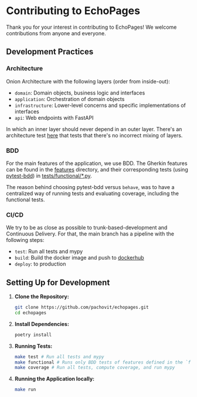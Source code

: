 # Contributing to EchoPages

Thank you for your interest in contributing to EchoPages! We welcome contributions from anyone and everyone.

## Development Practices

### Architecture

Onion Architecture with the following layers (order from inside-out):
- `domain`: Domain objects, business logic and interfaces
- `application`: Orchestration of domain objects
- `infrastructure`: Lower-level concerns and specific implementations of interfaces
- `api`: Web endpoints with FastAPI

In which an inner layer should never depend in an outer layer. There's an architecture test [here](./tests/test_arch.py) that tests that there's no incorrect mixing of layers.

### BDD

For the main features of the application, we use BDD. The Gherkin features can be found in the [features](./features/) directory, and their corresponding tests (using [pytest-bdd](https://pytest-bdd.readthedocs.io/en/stable/)) in [tests/functional/*.py](./tests/functional).

The reason behind choosing pytest-bdd versus `behave`, was to have a centralized way of running tests and evaluating coverage, including the functional tests.

### CI/CD

We try to be as close as possible to trunk-based-development and Continuous Delivery. For that, the main branch has a pipeline with the following steps:
- `test`: Run all tests and mypy
- `build`: Build the docker image and push to [dockerhub](https://hub.docker.com/r/pachovit/echopages)
- `deploy`: to production

## Setting Up for Development

1. **Clone the Repository:**

    ```sh
    git clone https://github.com/pachovit/echopages.git
    cd echopages
    ```

2. **Install Dependencies:**

    ```sh
    poetry install
    ```

3. **Running Tests:**

    ```sh
    make test # Run all tests and mypy
    make functional # Runs only BDD tests of features defined in the `features` directory
    make coverage # Run all tests, compute coverage, and run mypy
    ```

3. **Running the Application locally:**

    ```sh
    make run
    ```
